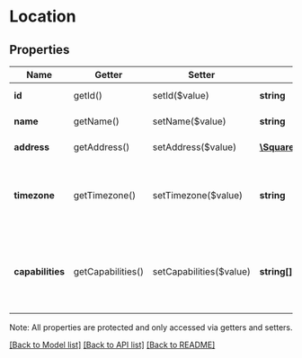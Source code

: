 # Location

## Properties
Name | Getter | Setter | Type | Description | Notes
------------ | ------------- | ------------- | ------------- | ------------- | -------------
**id** | getId() | setId($value) | **string** | The location&#39;s unique ID. | [optional] 
**name** | getName() | setName($value) | **string** | The location&#39;s name. | [optional] 
**address** | getAddress() | setAddress($value) | [**\SquareConnect\Model\Address**](Address.md) | The location&#39;s physical address. | [optional] 
**timezone** | getTimezone() | setTimezone($value) | **string** | The [IANA Timezone Database](https://www.iana.org/time-zones) identifier for the location&#39;s timezone. | [optional] 
**capabilities** | getCapabilities() | setCapabilities($value) | **string[]** | Indicates which Square features are enabled for the location.  See [LocationCapability](#type-locationcapability) for possible values. | [optional] 

Note: All properties are protected and only accessed via getters and setters.

[[Back to Model list]](../README.md#documentation-for-models) [[Back to API list]](../README.md#documentation-for-api-endpoints) [[Back to README]](../README.md)

